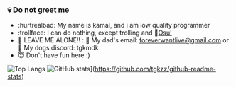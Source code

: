 ### :skull: Do not greet me 
* :hurtrealbad: My name is kamal, and i am low quality programmer
* :trollface: I can do nothing, except trolling and :ghost:[Osu!](https://github.com/ppy/osu)
* :hocho: LEAVE ME ALONE!! : :toilet: My dad's email: foreverwantlive@gmail.com or :hankey: My dogs discord: tgkmdk
* :innocent: Don't have fun here :)

![Top Langs](https://github-readme-stats.vercel.app/api/top-langs/?username=tgkzz&layout=compact)
![GitHub stats](https://github-readme-stats.vercel.app/api?username=tgkzz)](https://github.com/tgkzz/github-readme-stats)

<!--**tgkzz/tgkzz** is a ✨ _special_ ✨ repository because its `README.md` (this file) appears on your GitHub profile.
